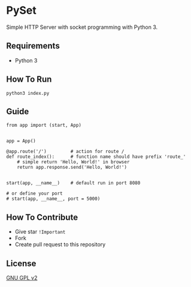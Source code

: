 PySet
=====================

Simple HTTP Server with socket programming with Python 3.

## Requirements
 - Python 3

## How To Run
```
python3 index.py
```

## Guide
```
from app import (start, App)


app = App()

@app.route('/')         # action for route /
def route_index():      # function name should have prefix 'route_'
    # simple return 'Hello, World!' in browser
    return app.response.send('Hello, World!')


start(app, __name__)    # default run in port 8080

# or define your port
# start(app, __name__, port = 5000)
```

## How To Contribute
 - Give star `!Important`
 - Fork
 - Create pull request to this repository

## License
[GNU GPL v2](https://github.com/mgilangjanuar/py-simple-http-server/blob/master/LICENSE.md)
